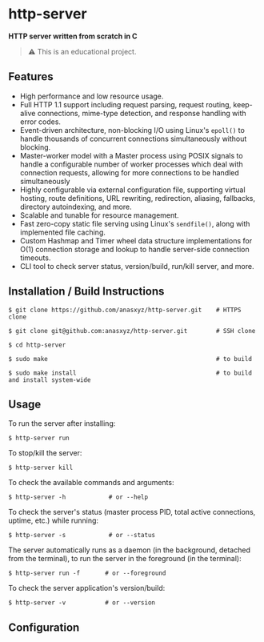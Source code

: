 
# http-server

**HTTP server written from scratch in C**  

> ⚠️ This is an educational project.

## Features
- High performance and low resource usage.
- Full HTTP 1.1 support including request parsing, request routing, keep-alive connections, mime-type detection, and response handling with error codes.
- Event-driven architecture, non-blocking I/O using Linux's `epoll()` to handle thousands of concurrent connections simultaneously without blocking.
- Master-worker model with a Master process using POSIX signals to handle a configurable number of worker processes which deal with connection requests, allowing for more connections to be handled simultaneously
- Highly configurable via external configuration file, supporting virtual hosting, route definitions, URL rewriting, redirection, aliasing, fallbacks, directory autoindexing, and more.
- Scalable and tunable for resource management.
- Fast zero-copy static file serving using Linux's `sendfile()`, along with implemented file caching.
- Custom Hashmap and Timer wheel data structure implementations for O(1) connection storage and lookup to handle server-side connection timeouts.
- CLI tool to check server status, version/build, run/kill server, and more.

## Installation / Build Instructions

```
$ git clone https://github.com/anasxyz/http-server.git    # HTTPS clone  

$ git clone git@github.com:anasxyz/http-server.git        # SSH clone  

$ cd http-server  

$ sudo make                                               # to build

$ sudo make install                                       # to build and install system-wide
```


## Usage

To run the server after installing:
```
$ http-server run
```

To stop/kill the server:
```
$ http-server kill
```

To check the available commands and arguments:
```
$ http-server -h            # or --help
```

To check the server's status (master process PID, total active connections, uptime, etc.) while running:
```
$ http-server -s            # or --status
```

The server automatically runs as a daemon (in the background, detached from the terminal), to run the server in the foreground (in the terminal):
```
$ http-server run -f       # or --foreground
```

To check the server application's version/build:
```
$ http-server -v           # or --version
```

## Configuration



